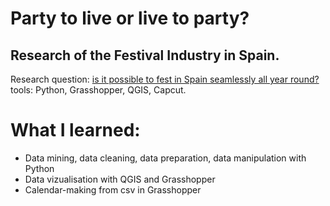 # Party to live or live to party?
## Research of the Festival Industry in Spain.</br>
Research question: [is it possible to fest in Spain seamlessly all year round?](https://blog.iaac.net/party-to-live-or-live-to-party/)</br>
tools: Python, Grasshopper, QGIS, Capcut.</br>

# What I learned: 
- Data mining, data cleaning, data preparation, data manipulation with Python
- Data vizualisation with QGIS and Grasshopper
- Calendar-making from csv in Grasshopper

